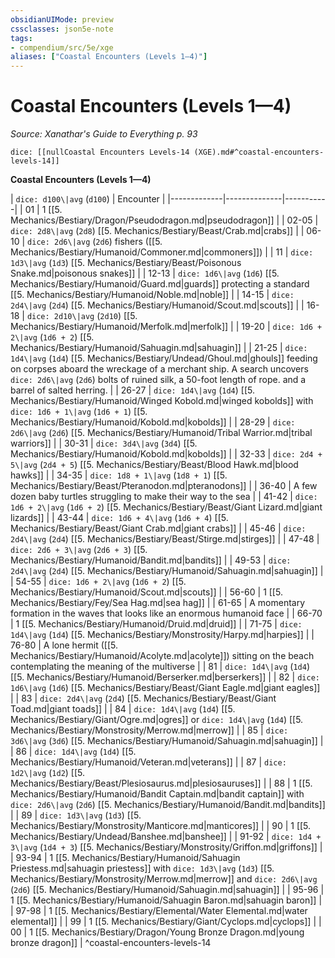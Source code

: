 ```yaml
---
obsidianUIMode: preview
cssclasses: json5e-note
tags:
- compendium/src/5e/xge
aliases: ["Coastal Encounters (Levels 1—4)"]
---
```

# Coastal Encounters (Levels 1—4)
*Source: Xanathar's Guide to Everything p. 93* 

`dice: [[nullCoastal Encounters Levels-14 (XGE).md#^coastal-encounters-levels-14]]`

**Coastal Encounters (Levels 1—4)**

| `dice: d100\|avg` (`d100`) | Encounter |
|-------------|--------------|-----------|
| 01 | 1 [[5. Mechanics/Bestiary/Dragon/Pseudodragon.md\|pseudodragon]] |
| 02-05 | `dice: 2d8\|avg` (`2d8`) [[5. Mechanics/Bestiary/Beast/Crab.md\|crabs]] |
| 06-10 | `dice: 2d6\|avg` (`2d6`) fishers ([[5. Mechanics/Bestiary/Humanoid/Commoner.md\|commoners]]) |
| 11 | `dice: 1d3\|avg` (`1d3`) [[5. Mechanics/Bestiary/Beast/Poisonous Snake.md\|poisonous snakes]] |
| 12-13 | `dice: 1d6\|avg` (`1d6`) [[5. Mechanics/Bestiary/Humanoid/Guard.md\|guards]] protecting a standard [[5. Mechanics/Bestiary/Humanoid/Noble.md\|noble]] |
| 14-15 | `dice: 2d4\|avg` (`2d4`) [[5. Mechanics/Bestiary/Humanoid/Scout.md\|scouts]] |
| 16-18 | `dice: 2d10\|avg` (`2d10`) [[5. Mechanics/Bestiary/Humanoid/Merfolk.md\|merfolk]] |
| 19-20 | `dice: 1d6 + 2\|avg` (`1d6 + 2`) [[5. Mechanics/Bestiary/Humanoid/Sahuagin.md\|sahuagin]] |
| 21-25 | `dice: 1d4\|avg` (`1d4`) [[5. Mechanics/Bestiary/Undead/Ghoul.md\|ghouls]] feeding on corpses aboard the wreckage of a merchant ship. A search uncovers `dice: 2d6\|avg` (`2d6`) bolts of ruined silk, a 50-foot length of rope. and a barrel of salted herring. |
| 26-27 | `dice: 1d4\|avg` (`1d4`) [[5. Mechanics/Bestiary/Humanoid/Winged Kobold.md\|winged kobolds]] with `dice: 1d6 + 1\|avg` (`1d6 + 1`) [[5. Mechanics/Bestiary/Humanoid/Kobold.md\|kobolds]] |
| 28-29 | `dice: 2d6\|avg` (`2d6`) [[5. Mechanics/Bestiary/Humanoid/Tribal Warrior.md\|tribal warriors]] |
| 30-31 | `dice: 3d4\|avg` (`3d4`) [[5. Mechanics/Bestiary/Humanoid/Kobold.md\|kobolds]] |
| 32-33 | `dice: 2d4 + 5\|avg` (`2d4 + 5`) [[5. Mechanics/Bestiary/Beast/Blood Hawk.md\|blood hawks]] |
| 34-35 | `dice: 1d8 + 1\|avg` (`1d8 + 1`) [[5. Mechanics/Bestiary/Beast/Pteranodon.md\|pteranodons]] |
| 36-40 | A few dozen baby turtles struggling to make their way to the sea |
| 41-42 | `dice: 1d6 + 2\|avg` (`1d6 + 2`) [[5. Mechanics/Bestiary/Beast/Giant Lizard.md\|giant lizards]] |
| 43-44 | `dice: 1d6 + 4\|avg` (`1d6 + 4`) [[5. Mechanics/Bestiary/Beast/Giant Crab.md\|giant crabs]] |
| 45-46 | `dice: 2d4\|avg` (`2d4`) [[5. Mechanics/Bestiary/Beast/Stirge.md\|stirges]] |
| 47-48 | `dice: 2d6 + 3\|avg` (`2d6 + 3`) [[5. Mechanics/Bestiary/Humanoid/Bandit.md\|bandits]] |
| 49-53 | `dice: 2d4\|avg` (`2d4`) [[5. Mechanics/Bestiary/Humanoid/Sahuagin.md\|sahuagin]] |
| 54-55 | `dice: 1d6 + 2\|avg` (`1d6 + 2`) [[5. Mechanics/Bestiary/Humanoid/Scout.md\|scouts]] |
| 56-60 | 1 [[5. Mechanics/Bestiary/Fey/Sea Hag.md\|sea hag]] |
| 61-65 | A momentary formation in the waves that looks like an enormous humanoid face |
| 66-70 | 1 [[5. Mechanics/Bestiary/Humanoid/Druid.md\|druid]] |
| 71-75 | `dice: 1d4\|avg` (`1d4`) [[5. Mechanics/Bestiary/Monstrosity/Harpy.md\|harpies]] |
| 76-80 | A lone hermit ([[5. Mechanics/Bestiary/Humanoid/Acolyte.md\|acolyte]]) sitting on the beach contemplating the meaning of the multiverse |
| 81 | `dice: 1d4\|avg` (`1d4`) [[5. Mechanics/Bestiary/Humanoid/Berserker.md\|berserkers]] |
| 82 | `dice: 1d6\|avg` (`1d6`) [[5. Mechanics/Bestiary/Beast/Giant Eagle.md\|giant eagles]] |
| 83 | `dice: 2d4\|avg` (`2d4`) [[5. Mechanics/Bestiary/Beast/Giant Toad.md\|giant toads]] |
| 84 | `dice: 1d4\|avg` (`1d4`) [[5. Mechanics/Bestiary/Giant/Ogre.md\|ogres]] or `dice: 1d4\|avg` (`1d4`) [[5. Mechanics/Bestiary/Monstrosity/Merrow.md\|merrow]] |
| 85 | `dice: 3d6\|avg` (`3d6`) [[5. Mechanics/Bestiary/Humanoid/Sahuagin.md\|sahuagin]] |
| 86 | `dice: 1d4\|avg` (`1d4`) [[5. Mechanics/Bestiary/Humanoid/Veteran.md\|veterans]] |
| 87 | `dice: 1d2\|avg` (`1d2`) [[5. Mechanics/Bestiary/Beast/Plesiosaurus.md\|plesiosauruses]] |
| 88 | 1 [[5. Mechanics/Bestiary/Humanoid/Bandit Captain.md\|bandit captain]] with `dice: 2d6\|avg` (`2d6`) [[5. Mechanics/Bestiary/Humanoid/Bandit.md\|bandits]] |
| 89 | `dice: 1d3\|avg` (`1d3`) [[5. Mechanics/Bestiary/Monstrosity/Manticore.md\|manticores]] |
| 90 | 1 [[5. Mechanics/Bestiary/Undead/Banshee.md\|banshee]] |
| 91-92 | `dice: 1d4 + 3\|avg` (`1d4 + 3`) [[5. Mechanics/Bestiary/Monstrosity/Griffon.md\|griffons]] |
| 93-94 | 1 [[5. Mechanics/Bestiary/Humanoid/Sahuagin Priestess.md\|sahuagin priestess]] with `dice: 1d3\|avg` (`1d3`) [[5. Mechanics/Bestiary/Monstrosity/Merrow.md\|merrow]] and `dice: 2d6\|avg` (`2d6`) [[5. Mechanics/Bestiary/Humanoid/Sahuagin.md\|sahuagin]] |
| 95-96 | 1 [[5. Mechanics/Bestiary/Humanoid/Sahuagin Baron.md\|sahuagin baron]] |
| 97-98 | 1 [[5. Mechanics/Bestiary/Elemental/Water Elemental.md\|water elemental]] |
| 99 | 1 [[5. Mechanics/Bestiary/Giant/Cyclops.md\|cyclops]] |
| 00 | 1 [[5. Mechanics/Bestiary/Dragon/Young Bronze Dragon.md\|young bronze dragon]] |
^coastal-encounters-levels-14